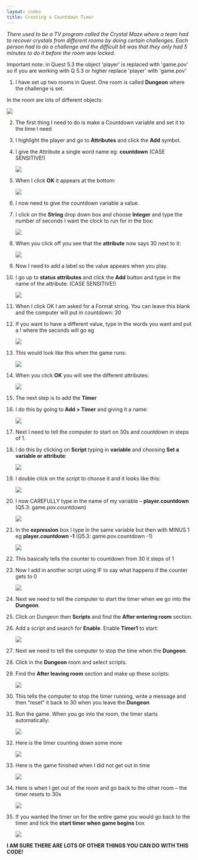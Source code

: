 ```yaml
---
layout: index
title: Creating a Countdown Timer
---
```


*There used to be a TV program called the Crystal Maze where a team had to recover crystals from different rooms by doing certain challenges. Each person had to do a challenge and the difficult bit was that they only had 5 minutes to do it before the room was locked.*

Important note: in Quest 5.3 the object 'player' is replaced with 'game.pov' so if you are working with Q 5.3 or higher replace 'player' with 'game.pov'

1. I have set up two rooms in Quest. One room is called **Dungeon** where the challenge is set.

In the room are lots of different objects:

![](hscountdown1.jpg)

2. The first thing I need to do is make a Countdown variable and set it to the time I need

3. I highlight the player and go to **Attributes** and click the **Add** symbol.

4. I give the Attribute a single word name eg: **countdown** (CASE SENSITIVE!)

     ![](hscountdown2.jpg)

5. When I click **OK** it appears at the bottom:

     ![](hscountdown3.jpg)

6. I now need to give the countdown variable a value.

7. I click on the **String** drop down box and choose **Integer** and type the number of seconds I want the clock to run for in the box:

     ![](hscountdown4.jpg)

8. When you click off you see that the **attribute** now says 30 next to it:

     ![](hscountdown5.jpg)

9. Now I need to add a label so the value appears when you play.

10. I go up to **status attributes** and click the **Add** button and type in the name of the attribute: (CASE SENSITIVE!)

     ![](hscountdown6.jpg)

11. When I click OK I am asked for a Format string. You can leave this blank and the computer will put in countdown: 30

12. If you want to have a different value, type in the words you want and put a ! where the seconds will go eg

     
     ![](hscountdown7.jpg)

13. This would look like this when the game runs:

     ![](hscountdown8.jpg)

14. When you click **OK** you will see the different attributes:

     
     ![](hscountdown9.jpg)

15. The next step is to add the **Timer**

16. I do this by going to **Add \> Timer** and giving it a name:

     ![](hscountdown10.jpg)

17. Next I need to tell the computer to start on 30s and countdown in steps of 1.

18. I do this by clicking on **Script** typing in **variable** and choosing **Set a variable or attribute**:

     ![](hscountdown11.jpg)
     

19. I double click on the script to choose it and it looks like this:

     ![](hscountdown12.jpg)

20. I now CAREFULLY type in the name of my variable – **player.countdown** (Q5.3: game.pov.countdown)

     ![](hscountdown13.jpg)

21. In the **expression** box I type in the same variable but then with MINUS 1 eg **player.countdown -1** (Q5.3: game.pov.countdown -1)

     ![](hscountdown14.jpg)

22. This basically tells the counter to countdown from 30 it steps of 1

23. Now I add in another script using IF to say what happens if the counter gets to 0

     ![](hscountdown15.jpg)

24. Next we need to tell the computer to start the timer when we go into the **Dungeon**.

25. Click on Dungeon then **Scripts** and find the **After entering room** section.

26. Add a script and search for **Enable**. Enable **Timer1** to start:

     ![](hscountdown16.jpg)

27. Next we need to tell the computer to stop the time when the **Dungeon**.

28. Click in the **Dungeon** room and select scripts.

29. Find the **After leaving room** section and make up these scripts:

     ![](hscountdown17.jpg)

30. This tells the computer to stop the timer running, write a message and then “reset” it back to 30 when you leave the **Dungeon**

31. Run the game. When you go into the room, the timer starts automatically:

     ![](hscountdown18.jpg)

32. Here is the timer counting down some more

     ![](hscountdown19.jpg)

33. Here is the game finished when I did not get out in time

     ![](hscountdown20.jpg)

34. Here is when I get out of the room and go back to the other room – the timer resets to 30s

     ![](hscountdown21.jpg)

35. If you wanted the timer on for the entire game you would go back to the timer and tick the **start timer when game begins** box

     
     ![](hscountdown22.jpg)

**I AM SURE THERE ARE LOTS OF OTHER THINGS YOU CAN DO WITH THIS CODE!**
